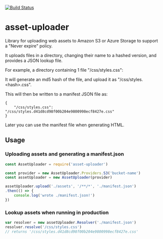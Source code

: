 [![Build Status](https://travis-ci.org/jameshy/s3-asset-uploader.svg?branch=master)](https://travis-ci.org/jameshy/s3-asset-uploader)
# asset-uploader

Library for uploading web assets to Amazon S3 or Azure Storage to support a "Never expire" policy.

It uploads files in a directory, changing their name to a hashed version, and provides a JSON lookup file.

For example, a directory containing 1 file "/css/styles.css":

It will generate an md5 hash of the file, and upload it as "/css/styles.\<hash>.css".

This will then be written to a manifest JSON file as:
```
{
    "/css/styles.css": "/css/styles.d41d8cd98f00b204e9800998ecf8427e.css"
}
```

Later you can use the manifest file when generating HTML.

## Usage
### Uploading assets and generating a manifest.json

```js
const AssetUploader = require('asset-uploader')

const provider = new AssetUploader.Providers.S3('bucket-name')
const assetUploader = new AssetUploader(provider)

assetUploader.upload('./assets', '/**/*', './manifest.json')
.then(() => {
    console.log('wrote ./manifest.json!')
})
```

### Lookup assets when running in production
```js
var resolver = new assetUploader.Resolver('./manifest.json')
resolver.resolve('/css/styles.css')
// returns '/css/styles.d41d8cd98f00b204e9800998ecf8427e.css'
